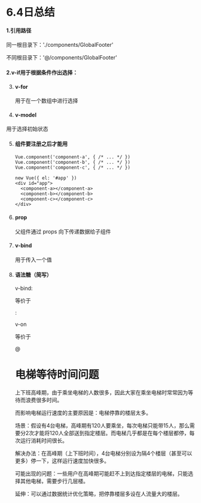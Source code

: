 # 6.4日总结

#### 1.引用路径

同一根目录下：'./components/GlobalFooter' 

不同根目录下：'@/components/GlobalFooter' 

#### 2.v-if用于根据条件作出选择：

<template>

  <div>

​    <h1>你有50%的概率看见我</h1>

​    <p v-if="Math.random() > 0.5">

​      我来了</p>

​    <p v-else>

​      这波没我

​    </p>

  </div>

</template>

3. #### v-for

   用于在一个数组中进行选择

4. #### v-model

用于选择初始状态

5. #### 组件要注册之后才能用

   ```
   Vue.component('component-a', { /* ... */ })
   Vue.component('component-b', { /* ... */ })
   Vue.component('component-c', { /* ... */ })
   
   new Vue({ el: '#app' })
   <div id="app">
     <component-a></component-a>
     <component-b></component-b>
     <component-c></component-c>
   </div>
   ```

6. #### prop

   父组件通过 props 向下传递数据给子组件 

7. #### v-bind 

   用于传入一个值

8. #### 语法糖（简写）

   v-bind: 

   等价于

   :

   v-on

   等价于

   @

   # 电梯等待时间问题

   上下班高峰期，由于乘坐电梯的人数很多，因此大家在乘坐电梯时常常因为等待而浪费很多时间。

   而影响电梯运行速度的主要原因是：电梯停靠的楼层太多。

   场景：假设有4台电梯，高峰期有120人要乘坐，每次电梯只能带15人，那么需要分2次才能将120人全部送到指定楼层。而电梯几乎都是在每个楼层都停，每次运行消耗时间很长。

   解决办法：在高峰期（上下班时间），4台电梯分别设为隔4个楼层（甚至可以更多）停一下，这样运行速度加快很多。

   可能出现的问题：一些用户在高峰期可能赶不上到达指定楼层的电梯，只能选择其他电梯，需要步行几层楼。

   延伸：可以通过数据统计优化策略，把停靠楼层多设在人流量大的楼层。

   

   